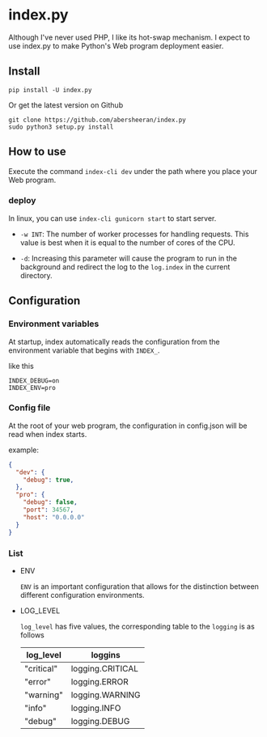 # index.py

Although I've never used PHP, I like its hot-swap mechanism. I expect to use index.py to make Python's Web program deployment easier.

## Install

```
pip install -U index.py
```

Or get the latest version on Github

```
git clone https://github.com/abersheeran/index.py
sudo python3 setup.py install
```

## How to use

Execute the command `index-cli dev` under the path where you place your Web program.

### deploy

In linux, you can use `index-cli gunicorn start` to start server.

* `-w INT`: The number of worker processes for handling requests. This value is best when it is equal to the number of cores of the CPU.

* `-d`: Increasing this parameter will cause the program to run in the background and redirect the log to the `log.index` in the current directory.

## Configuration

### Environment variables

At startup, index automatically reads the configuration from the environment variable that begins with `INDEX_`.

like this

```
INDEX_DEBUG=on
INDEX_ENV=pro
```

### Config file

At the root of your web program, the configuration in config.json will be read when index starts.

example:

```json
{
  "dev": {
    "debug": true,
  },
  "pro": {
    "debug": false,
    "port": 34567,
    "host": "0.0.0.0"
  }
}
```

### List

* ENV

  `ENV` is an important configuration that allows for the distinction between different configuration environments.

* LOG_LEVEL

  `log_level` has five values, the corresponding table to the `logging` is as follows

  log_level   |loggins
  ---         |---
  "critical"  | logging.CRITICAL
  "error"     | logging.ERROR
  "warning"   | logging.WARNING
  "info"      | logging.INFO
  "debug"     | logging.DEBUG
